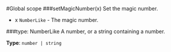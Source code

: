 #Global scope
<a name="setMagicNumber"></a>
###setMagicNumber(x)
Set the magic number.


- x `NumberLike` - The magic number.

<a name="NumberLike"></a>
###type: NumberLike
A number, or a string containing a number.

**Type**: `number | string`  
